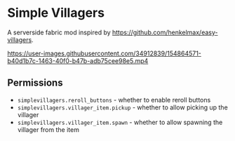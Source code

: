 # Simple Villagers

A serverside fabric mod inspired by https://github.com/henkelmax/easy-villagers.


https://user-images.githubusercontent.com/34912839/154864571-b40d1b7c-1463-40f0-b47b-adb75cee98e5.mp4


## Permissions
* `simplevillagers.reroll_buttons` - whether to enable reroll buttons
* `simplevillagers.villager_item.pickup` - whether to allow picking up the villager
* `simplevillagers.villager_item.spawn` - whether to allow spawning the villager from the item
